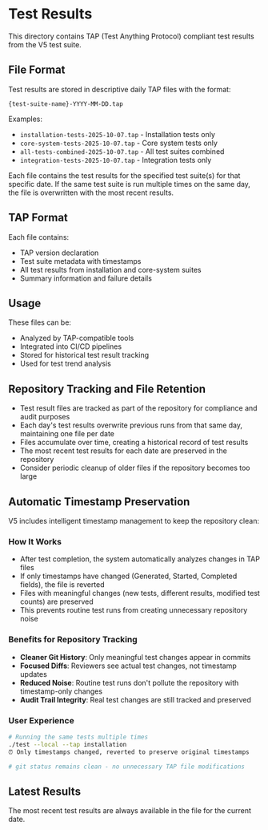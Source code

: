 # Test Results

This directory contains TAP (Test Anything Protocol) compliant test results from the V5 test suite.

## File Format

Test results are stored in descriptive daily TAP files with the format:
```
{test-suite-name}-YYYY-MM-DD.tap
```

Examples:
- `installation-tests-2025-10-07.tap` - Installation tests only
- `core-system-tests-2025-10-07.tap` - Core system tests only
- `all-tests-combined-2025-10-07.tap` - All test suites combined
- `integration-tests-2025-10-07.tap` - Integration tests only

Each file contains the test results for the specified test suite(s) for that specific date. If the same test suite is run multiple times on the same day, the file is overwritten with the most recent results.

## TAP Format

Each file contains:
- TAP version declaration
- Test suite metadata with timestamps
- All test results from installation and core-system suites
- Summary information and failure details

## Usage

These files can be:
- Analyzed by TAP-compatible tools
- Integrated into CI/CD pipelines
- Stored for historical test result tracking
- Used for test trend analysis

## Repository Tracking and File Retention

- Test result files are tracked as part of the repository for compliance and audit purposes
- Each day's test results overwrite previous runs from that same day, maintaining one file per date
- Files accumulate over time, creating a historical record of test results
- The most recent test results for each date are preserved in the repository
- Consider periodic cleanup of older files if the repository becomes too large

## Automatic Timestamp Preservation

V5 includes intelligent timestamp management to keep the repository clean:

### How It Works
- After test completion, the system automatically analyzes changes in TAP files
- If only timestamps have changed (Generated, Started, Completed fields), the file is reverted
- Files with meaningful changes (new tests, different results, modified test counts) are preserved
- This prevents routine test runs from creating unnecessary repository noise

### Benefits for Repository Tracking
- **Cleaner Git History**: Only meaningful test changes appear in commits
- **Focused Diffs**: Reviewers see actual test changes, not timestamp updates
- **Reduced Noise**: Routine test runs don't pollute the repository with timestamp-only changes
- **Audit Trail Integrity**: Real test changes are still tracked and preserved

### User Experience
```bash
# Running the same tests multiple times
./test --local --tap installation
⏰ Only timestamps changed, reverted to preserve original timestamps

# git status remains clean - no unnecessary TAP file modifications
```

## Latest Results

The most recent test results are always available in the file for the current date.
